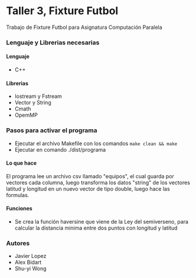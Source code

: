 # Taller 3, Fixture Futbol

Trabajo de Fixture Futbol para Asignatura Computación Paralela

### Lenguaje y Librerias necesarias

#### Lenguaje

* C++

#### Librerias

* Iostream y Fstream
* Vector y String
* Cmath
* OpemMP

### Pasos para activar el programa

* Ejecutar el archivo Makefile con los comandos ```make clean && make```
* Ejecutar en comando ./dist/programa

#### Lo que hace
El programa lee un archivo csv llamado "equipos", el cual guarda por vectores cada columna, luego transforma los datos "string" de los vectores latitud y longitud en un nuevo vector de tipo double, luego hace las formulas.

#### Funciones

* Se crea la función haversine que viene de la Ley del semiverseno, para calcular la distancia minima entre dos puntos con longitud y latitud

### Autores
* Javier Lopez
* Alex Bidart
* Shu-yi Wong
